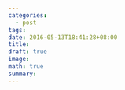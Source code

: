 ```yaml
---
categories:
  - post
tags:
date: 2016-05-13T18:41:28+08:00
title: 
draft: true
image: 
math: true
summary: 
---
```

